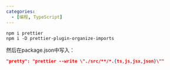 ```yaml
---
categories: 
  - [编程, TypeScript]
---
```


```shell
npm i prettier
npm i -D prettier-plugin-organize-imports
```

然后在package.json中写入：

```json
"pretty": "prettier --write \"./src/**/*.{ts,js,jsx,json}\"" 
```
